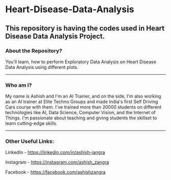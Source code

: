 # Heart-Disease-Data-Analysis
This repository is having the codes used in Heart Disease Data Analysis Project.
-----
### About the Repository?

You'll learn, how to perform Exploratory Data Analysis on Heart Disease Data Analysis using different plots.

-----

### Who am I?

My name is Ashish and I'm an AI Trainer, and on the side, I'm also working as an AI trainer at Elite Techno Groups and made India's first Self Driving Cars course with them. I've trained more than 20000 students on different technologies like AI, Data Science, Computer Vision, and the Internet of Things. I'm passionate about teaching and giving students the skillset to learn cutting-edge skills.

-----

### Other Useful Links:

LinkedIn - https://linkedin.com/in/ashish-jangra 

Instagram - https://instagram.com/ashish_zangra 

Facebook - https://facebook.com/ashishzangra
